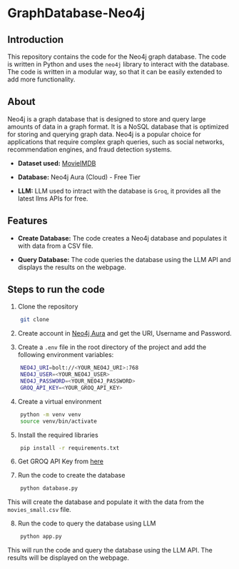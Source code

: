 # GraphDatabase-Neo4j

## Introduction

This repository contains the code for the Neo4j graph database. The code is written in Python and uses the `neo4j` library to interact with the database. The code is written in a modular way, so that it can be easily extended to add more functionality.

## About

Neo4j is a graph database that is designed to store and query large amounts of data in a graph format. It is a NoSQL database that is optimized for storing and querying graph data. Neo4j is a popular choice for applications that require complex graph queries, such as social networks, recommendation engines, and fraud detection systems.

- **Dataset used:** [MovieIMDB](https://raw.githubusercontent.com/tomasonjo/blog-datasets/main/movies/movies_small.csv)

- **Database:** Neo4j Aura (Cloud) - Free Tier 

- **LLM:**  LLM used to intract with the database is `Groq`, it provides all the latest llms APIs for free.

## Features

- **Create Database:** The code creates a Neo4j database and populates it with data from a CSV file.

- **Query Database:** The code queries the database using the LLM API and displays the results on the webpage.

## Steps to run the code

1. Clone the repository

```bash
    git clone 

```

2. Create account in [Neo4j Aura](https://neo4j.com/cloud/aura/) and get the URI, Username and Password.

3. Create a `.env` file in the root directory of the project and add the following environment variables:

```bash
    NEO4J_URI=bolt://<YOUR_NEO4J_URI>:768
    NEO4J_USER=<YOUR_NEO4J_USER>
    NEO4J_PASSWORD=<YOUR_NEO4J_PASSWORD>
    GROQ_API_KEY=<YOUR_GROQ_API_KEY>
```

4. Create a virtual environment

```bash
    python -m venv venv
    source venv/bin/activate
```

5. Install the required libraries

```bash
    pip install -r requirements.txt
```
6. Get GROQ API Key from [here](https://groq.dev/)

7. Run the code to create the database

```bash
    python database.py
```
This will create the database and populate it with the data from the `movies_small.csv` file.

8. Run the code to query the database using LLM

```bash
    python app.py
```

This will run the code and query the database using the LLM API. The results will be displayed on the webpage.






